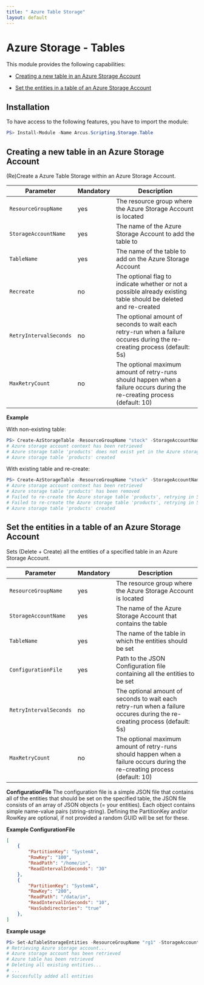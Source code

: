 ```yaml
---
title: " Azure Table Storage"
layout: default
---
```


# Azure Storage - Tables

This module provides the following capabilities:
- [Creating a new table in an Azure Storage Account](#creating-a-new-table-in-an-azure-storage-account)

- [Set the entities in a table of an Azure Storage Account](#set-the-entities-in-a-table-of-an-azure-storage-account)

## Installation

To have access to the following features, you have to import the module:

```powershell
PS> Install-Module -Name Arcus.Scripting.Storage.Table
```

## Creating a new table in an Azure Storage Account

(Re)Create a Azure Table Storage within an Azure Storage Account.

| Parameter              | Mandatory | Description                                                                                                                |
| ---------------------- | --------- | -------------------------------------------------------------------------------------------------------------------------- |
| `ResourceGroupName`    | yes       | The resource group where the Azure Storage Account is located                                                              |
| `StorageAccountName`   | yes       | The name of the Azure Storage Account to add the table to                                                                  |
| `TableName`            | yes       | The name of the table to add on the Azure Storage Account                                                                  |
| `Recreate`             | no        | The optional flag to indicate whether or not a possible already existing table should be deleted and re-created            |
| `RetryIntervalSeconds` | no        | The optional amount of seconds to wait each retry-run when a failure occures during the re-creating process (default: 5s)  |
| `MaxRetryCount`        | no        | The optional maximum amount of retry-runs should happen when a failure occurs during the re-creating process (default: 10) |

**Example**

With non-existing table:

```powershell
PS> Create-AzStorageTable -ResourceGroupName "stock" -StorageAccountName "admin" -TableName "products"
# Azure storage account context has been retrieved
# Azure storage table 'products' does not exist yet in the Azure storage account, so will create one
# Azure storage table 'products' created
```

With existing table and re-create:

```powershell
PS> Create-AzStorageTable -ResourceGroupName "stock" -StorageAccountName "admin" -TableName "products" -Recreate -RetryIntervalSeconds 3
# Azure storage account context has been retrieved
# Azure storage table 'products' has been removed
# Failed to re-create the Azure storage table 'products', retrying in 5 seconds...
# Failed to re-create the Azure storage table 'products', retrying in 5 seconds...
# Azure storage table 'products' created
```

## Set the entities in a table of an Azure Storage Account

Sets (Delete + Create) all the entities of a specified table in an Azure Storage Account.

| Parameter              | Mandatory | Description                                                                                                                |
| ---------------------- | --------- | -------------------------------------------------------------------------------------------------------------------------- |
| `ResourceGroupName`    | yes       | The resource group where the Azure Storage Account is located                                                              |
| `StorageAccountName`   | yes       | The name of the Azure Storage Account that contains the table                                                                  |
| `TableName`            | yes       | The name of the table in which the entities should be set                                                                  |
| `ConfigurationFile`             | yes        | Path to the JSON Configuration file containing all the entities to be set            |
| `RetryIntervalSeconds` | no        | The optional amount of seconds to wait each retry-run when a failure occures during the re-creating process (default: 5s)  |
| `MaxRetryCount`        | no        | The optional maximum amount of retry-runs should happen when a failure occurs during the re-creating process (default: 10) |


**ConfigurationFile**
The configuration file is a simple JSON file that contains all of the entities that should be set on the specified table, the JSON file consists of an array of JSON objects (= your entities). Each object contains simple name-value pairs (string-string). Defining the PartitionKey and/or RowKey are optional, if not provided a random GUID will be set for these.

**Example ConfigurationFile**

```json
[
    {
        "PartitionKey": "SystemA",
        "RowKey": "100",
        "ReadPath": "/home/in",
        "ReadIntervalInSeconds": "30"        
    },
    {
        "PartitionKey": "SystemA",
        "RowKey": "200",
        "ReadPath": "/data/in",
        "ReadIntervalInSeconds": "10",
        "HasSubdirectories": "true"       
    },
]
```

**Example usage**

```powershell
PS> Set-AzTableStorageEntities -ResourceGroupName "rg1" -StorageAccountName "storacc" -TableName "configtable" -ConfigurationFile "D:/somepath/entities.json"
# Retrieving Azure storage account...
# Azure storage account has been retrieved
# Azure table has been retrieved
# Deleting all existing entities...
# ...
# Succesfully added all entities
```